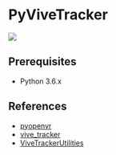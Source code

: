 # PyViveTracker

![](https://lh3.googleusercontent.com/IxkkMFdQQkFpFdrNo6D6ukAvD2N_2vlvK2IshO2Mo33LJU41EWVGPyf7dwTbEBOFIGCRkDS1zjqQyyEFF9qfycHorsXVo5wNEfhrt8QnPxzH3tK05GAv2EvN2k1Ga1ZwbEmTxuH5-w)

## Prerequisites
- Python 3.6.x

## References
* [pyopenvr](https://github.com/cmbruns/pyopenvr)
* [vive_tracker](https://github.com/moon-wreckers/vive_tracker)
* [ViveTrackerUtilities](https://github.com/sergiobd/ViveTrackerUtilities)

